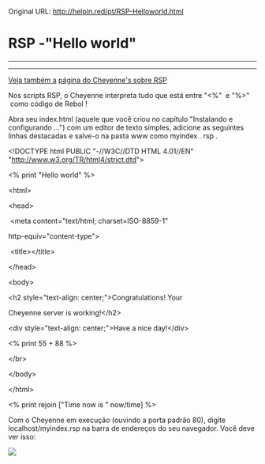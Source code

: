 Original URL: <http://helpin.red/pt/RSP-Helloworld.html>

# RSP -"Hello world"

* * *

* * *

[Veja também a](https://www.cheyenne-server.org/wiki/Rsp/Basis.html) [página do Cheyenne's sobre RSP](https://www.cheyenne-server.org/wiki/Rsp/Basis.html)

Nos scripts RSP, o Cheyenne interpreta tudo que está entre "&lt;%"  e "%&gt;"  como código de Rebol !

Abra seu index.html (aquele que você criou no capítulo "Instalando e configurando ...") com um editor de texto simples, adicione as seguintes linhas destacadas e salve-o na pasta www como myindex . rsp .

&lt;!DOCTYPE html PUBLIC "-//W3C//DTD HTML 4.01//EN" "http://www.w3.org/TR/html4/strict.dtd"&gt;

&lt;% print "Hello world" %&gt;

&lt;html&gt;

&lt;head&gt;

 &lt;meta content="text/html; charset=ISO-8859-1"

http-equiv="content-type"&gt;

 &lt;title&gt;&lt;/title&gt;

&lt;/head&gt;

&lt;body&gt;

&lt;h2 style="text-align: center;"&gt;Congratulations! Your

Cheyenne server is working!&lt;/h2&gt;

&lt;div style="text-align: center;"&gt;Have a nice day!&lt;/div&gt;

&lt;% print 55 + 88 %&gt;

&lt;/br&gt;

&lt;/body&gt;

&lt;/html&gt;

&lt;% print rejoin \["Time now is " now/time] %&gt;

Com o Cheyenne em execução (ouvindo a porta padrão 80), digite localhost/myindex.rsp na barra de endereços do seu navegador. Você deve ver isso:

![](http://helpin.red/lib/NewItem215.png)
